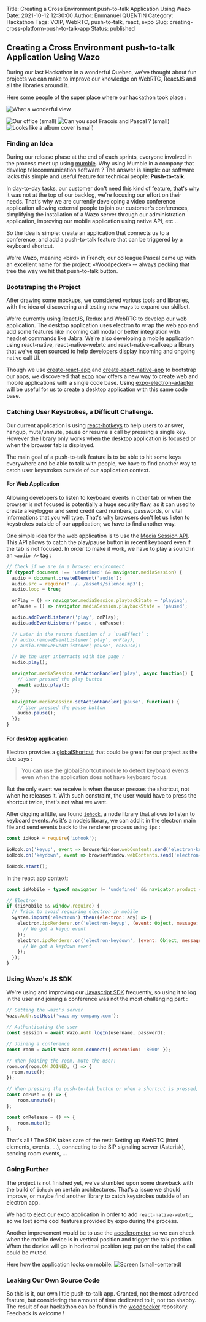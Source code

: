 Title: Creating a Cross Environment push-to-talk Application Using Wazo
Date: 2021-10-12 12:30:00
Author: Emmanuel QUENTIN
Category: Hackathon
Tags: VOIP, WebRTC, push-to-talk, react, expo
Slug: creating-cross-platform-push-to-talk-app
Status: published

## Creating a Cross Environment push-to-talk Application Using Wazo

During our last Hackathon in a wonderful Quebec, we've thought about fun projects we can make to improve our knowledge on WebRTC, ReactJS and all the libraries around it.

Here some people of the super place where our hackathon took place :

![What a wonderful view](/images/blog/hackathon-2021/big.jpg)

![Our office (small)](/images/blog/hackathon-2021/inside.jpg)
![Can you spot Fraçois and Pascal ? (small)](/images/blog/hackathon-2021/lake.jpg)
![Looks like a album cover (small)](/images/blog/hackathon-2021/river.jpg)

### Finding an Idea

During our release phase at the end of each sprints, everyone involved in the process meet up using [mumble](https://www.mumble.com/).
Why using Mumble in a company that develop telecommunication software ? The answer is simple: our software lacks this simple and useful feature for technical people: **Push-to-talk**.

In day-to-day tasks, our customer don't need this kind of feature, that's why it was not at the top of our backlog, we're focusing our effort on their needs.
That's why we are currently developing a video conference application allowing external people to join our customer's conferences, simplifying the installation of a Wazo server through our administration application, improving our mobile application using native API, etc...

So the idea is simple: create an application that connects us to a conference, and add a push-to-talk feature that can be triggered by a keyboard shortcut.

We're Wazo, meaning «bird» in French; our colleague Pascal came up with an excellent name for the project: «Woodpecker» -- always pecking that tree the way we hit that push-to-talk button.

### Bootstraping the Project

After drawing some mockups, we considered various tools and libraries, with the idea of discovering and testing new ways to expand our skillset.

We're currently using ReactJS, Redux and WebRTC to develop our web application. The desktop application uses electron to wrap the web app and add some features like incoming call modal or better integration with headset commands like Jabra. We're also developing a mobile application using react-native, react-native-webrtc and react-native-callkeep a library that we've open sourced to help developers display incoming and ongoing native call UI.

Though we use [create-react-app](https://create-react-app.dev/) and [create-react-native-app](https://github.com/expo/create-react-native-app) to bootstrap our apps, we discovered that [expo](https://github.com/expo/expo-cli) now offers a new way to create web and mobile applications with a single code base. Using [expo-electron-adapter](https://github.com/expo/expo-electron-adapter) will be useful for us to create a desktop application with this same code base.

### Catching User Keystrokes, a Difficult Challenge.

Our current application is using [react-hotkeys](https://github.com/greena13/react-hotkeys) to help users to answer, hangup, mute/unmute, pause or resume a call by pressing a single key. However the library only works when the desktop application is focused or when the browser tab is displayed.

The main goal of a push-to-talk feature is to be able to hit some keys everywhere and be able to talk with people, we have to find another way to catch user keystrokes outside of our application context.

#### For Web Application

Allowing developers to listen to keyboard events in other tab or when the browser is not focused is potentially a huge security flaw, as it can used to create a keylogger and send credit card numbers, passwords, or vital informations that you will type. That's why browsers don't let us listen to keystrokes outside of our application; we have to find another way.

One simple idea for the web application is to use the [Media Session API](https://developer.mozilla.org/en-US/docs/Web/API/Media_Session_API). This API allows to catch the play/pause button in recent keyboard even if the tab is not focused. In order to make it work, we have to play a sound in an `<audio />` tag :

```javascript
// Check if we are in a browser environment
if (typeof document !== 'undefined' && navigator.mediaSession) {
  audio = document.createElement('audio');
  audio.src = require('../../assets/silence.mp3');
  audio.loop = true;

  onPlay = () => navigator.mediaSession.playbackState = 'playing';
  onPause = () => navigator.mediaSession.playbackState = 'paused';

  audio.addEventListener('play', onPlay);
  audio.addEventListener('pause', onPause);

  // Later in the return function of a `useEffect` :
  // audio.removeEventListener('play', onPlay);
  // audio.removeEventListener('pause', onPause);

  // We the user interracts with the page :
  audio.play();

  navigator.mediaSession.setActionHandler('play', async function() {
    // User pressed the play button
    await audio.play();
  });

  navigator.mediaSession.setActionHandler('pause', function() {
    // User pressed the pause button
    audio.pause();
  });
}
```

#### For desktop application

Electron provides a [globalShortcut](https://www.electronjs.org/docs/api/global-shortcut) that could be great for our project as the doc says :
> You can use the globalShortcut module to detect keyboard events even when the application does not have keyboard focus.

But the only event we receive is when the user presses the shortcut, not when he releases it. With such constraint, the user would have to press the shortcut twice, that's not what we want.

After digging a little, we found [`iohook`](https://github.com/wilix-team/iohook), a node library that allows to listen to keyboard events. As it's a nodejs library, we can add it in the electron main file and send events back to the renderer process using `ipc` :

```js
const ioHook = require('iohook');

ioHook.on('keyup', event => browserWindow.webContents.send('electron-keyup', event));
ioHook.on('keydown', event => browserWindow.webContents.send('electron-keydown', event));

ioHook.start();
```

In the react app context:
```js
const isMobile = typeof navigator != 'undefined' && navigator.product === 'ReactNative';

// Electron
if (!isMobile && window.require) {
  // Trick to avoid requiring electron in mobile
  System.import('electron').then((electron: any) => {
    electron.ipcRenderer.on('electron-keyup', (event: Object, message: Object) => {
      // We got a keyup event
    });
    electron.ipcRenderer.on('electron-keydown', (event: Object, message: Object) => {
      // We got a keydown event
    });
  });
}
```

### Using Wazo's JS SDK

We're using and improving our [Javascript SDK](https://github.com/wazo-platform/wazo-js-sdk) frequently, so using it to log in the user and joining a conference was not the most challenging part :
```js
// Setting the wazo's server
Wazo.Auth.setHost('wazo.my-company.com');

// Authenticating the user 
const session = await Wazo.Auth.logIn(username, password);

// Joining a conference
const room = await Wazo.Room.connect({ extension: '8000' });

// When joining the room, mute the user:
room.on(room.ON_JOINED, () => {
  room.mute();
});

// When pressing the push-to-tak button or when a shortcut is pressed, unmute the user :
const onPush = () => {
	room.unmute();
};

const onRelease = () => {
	room.mute();
};
```

That's all ! The SDK takes care of the rest: Setting up WebRTC (html elements, events, ...), connecting to the SIP signaling server (Asterisk), sending room events, ...

### Going Further

The project is not finished yet, we've stumbled upon some drawback with the build of `iohook` on certain architectures. That's a issue we should improve, or maybe find another library to catch keystrokes outside of an electron app.

We had to [eject](https://docs.expo.dev/expokit/eject/) our expo application in order to add `react-native-webrtc`, so we lost some cool features provided by expo during the process.

Another improvement would be to use the [accelerometer](https://react-native-sensors.github.io/) so we can check when the mobile device is in vertical position and trigger the talk position. When the device will go in horizontal position (eg: put on the table) the call could be muted.

Here how the application looks on mobile:
![Screen (small-centered)](/images/blog/hackathon-2021/screen.jpg)

### Leaking Our Own Source Code

So this is it, our own little push-to-talk app. Granted, not the most advanced feature, but considering the amount of time dedicated to it, not too shabby. The result of our hackathon can be found in the [woodpecker](https://github.com/wazo-platform/woodpecker) repository. Feedback is welcome !
